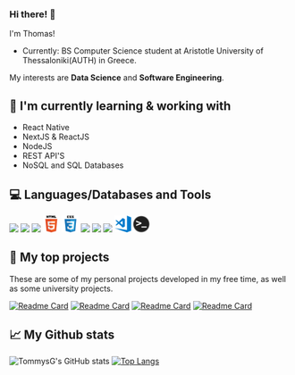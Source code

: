 ### Hi there! 👋

<!--
**TommysG/TommysG** is a ✨ _special_ ✨ repository because its `README.md` (this file) appears on your GitHub profile.

Here are some ideas to get you started:

- 🔭 I’m currently working on ...
- 🌱 I’m currently learning ...
- 👯 I’m looking to collaborate on ...
- 🤔 I’m looking for help with ...
- 💬 Ask me about ...
- 📫 How to reach me: ...
- 😄 Pronouns: ...
- ⚡ Fun fact: ...
-->

I'm Thomas!
* Currently: BS Computer Science student at Aristotle University of Thessaloniki(AUTH) in Greece.

My interests are **Data Science** and **Software Engineering**.


## 📖 I'm currently learning & working with

* React Native
* NextJS & ReactJS
* NodeJS
* REST API'S
* NoSQL and SQL Databases

## 💻 Languages/Databases and Tools
<code><img height="30" src="https://cdn.iconscout.com/icon/free/png-512/java-43-569305.png"></code>
<code><img height="30" src="https://cdn.iconscout.com/icon/free/png-512/javascript-2752148-2284965.png"></code>
<code><img height="30" src="https://camo.githubusercontent.com/5ebc638bb3e5113c5a87a5462197c35f40f7185ea9940e7723846b6e403f8a6b/68747470733a2f2f6372656174652d72656163742d6170702e6465762f696d672f6c6f676f2e737667"></code>
<code><img height="30" src="https://raw.githubusercontent.com/github/explore/80688e429a7d4ef2fca1e82350fe8e3517d3494d/topics/html/html.png"></code>
<code><img height="30" src="https://raw.githubusercontent.com/github/explore/80688e429a7d4ef2fca1e82350fe8e3517d3494d/topics/css/css.png"></code>
<code><img height="30" src="https://pngimg.com/uploads/mysql/mysql_PNG23.png"></code>
<code><img height="30" src="https://raw.githubusercontent.com/mongodb/mongo/master/docs/leaf.svg"></code>
<code><img height="30" src="https://avatars.githubusercontent.com/u/1335026?s=200&v=4"></code>
<code><img height="30" src="https://raw.githubusercontent.com/github/explore/80688e429a7d4ef2fca1e82350fe8e3517d3494d/topics/visual-studio-code/visual-studio-code.png"></code>
<code><img height="30" src="https://raw.githubusercontent.com/github/explore/80688e429a7d4ef2fca1e82350fe8e3517d3494d/topics/terminal/terminal.png"></code>




## 🚧 My top projects

These are some of my personal projects developed in my free time, as well as some university projects.

[![Readme Card](https://github-readme-stats.vercel.app/api/pin/?username=TommysG&repo=ServeIt&theme=tokyonight)](https://github.com/TommysG/ServeIt)
[![Readme Card](https://github-readme-stats.vercel.app/api/pin/?username=TommysG&repo=imessenger-web-app&theme=tokyonight)](https://github.com/TommysG/imessenger-web-app)
[![Readme Card](https://github-readme-stats.vercel.app/api/pin/?username=TommysG&repo=memory-card-game&theme=tokyonight)](https://github.com/TommysG/memory-card-game)
[![Readme Card](https://github-readme-stats.vercel.app/api/pin/?username=TommysG&repo=covid19-tracker&theme=tokyonight)](https://github.com/TommysG/covid19-tracker)



## 📈 My Github stats

![TommysG's GitHub stats](https://github-readme-stats.vercel.app/api?username=TommysG&show_icons=true&theme=tokyonight)
[![Top Langs](https://github-readme-stats.vercel.app/api/top-langs/?username=TommysG&show_icons=true&theme=tokyonight)](https://github.com/TommysG)
